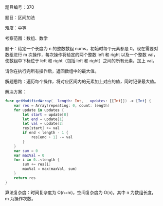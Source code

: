 题目编号：370

题目：区间加法

难度：中等

考察范围：数组、数学

题干：给定一个长度为 n 的整数数组 nums，初始时每个元素都是 0。现在需要对数组进行 m 次操作，每次操作将给定的两个整数 left 和 right 以及一个整数 val，使数组中下标位于 left 和 right（包括 left 和 right）之间的所有元素，加上 val。

请你在执行完所有操作后，返回数组中的最大值。

解题思路：遍历每个操作，将对应区间内的元素加上对应的值，同时记录最大值。

解决方案：

```swift
func getModifiedArray(_ length: Int, _ updates: [[Int]]) -> [Int] {
    var res = Array(repeating: 0, count: length)
    for update in updates {
        let start = update[0]
        let end = update[1]
        let val = update[2]
        res[start] += val
        if end < length - 1 {
            res[end + 1] -= val
        }
    }
    var sum = 0
    var maxVal = 0
    for i in 0..<length {
        sum += res[i]
        maxVal = max(maxVal, sum)
    }
    return res
}
```

算法复杂度：时间复杂度为 O(n+m)，空间复杂度为 O(n)。其中 n 为数组长度，m 为操作次数。